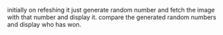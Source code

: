 initially on refeshing it just generate random number and fetch the image with that number and display it.
compare the generated random numbers and display who has won.
